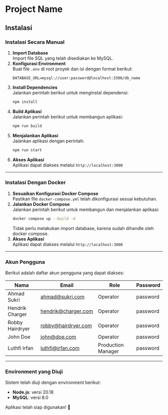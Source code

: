 # Project Name

## Instalasi

### Instalasi Secara Manual

1. **Import Database**  
   Import file SQL yang telah disediakan ke MySQL.
2. **Konfigurasi Environment**  
   Buat file `.env` di root proyek dan isi dengan format berikut:
    ```env
    DATABASE_URL=mysql://user:password@localhost:3306/db_name
    ```
3. **Install Dependencies**  
   Jalankan perintah berikut untuk menginstal dependensi:
    ```sh
    npm install
    ```
4. **Build Aplikasi**  
   Jalankan perintah berikut untuk membangun aplikasi:
    ```sh
    npm run build
    ```
5. **Menjalankan Aplikasi**  
   Jalankan aplikasi dengan perintah:
    ```sh
    npm run start
    ```
6. **Akses Aplikasi**  
   Aplikasi dapat diakses melalui `http://localhost:3000`

---

### Instalasi Dengan Docker

1. **Sesuaikan Konfigurasi Docker Compose**  
   Pastikan file `docker-compose.yml` telah dikonfigurasi sesuai kebutuhan.
2. **Jalankan Docker Compose**  
   Jalankan perintah berikut untuk membangun dan menjalankan aplikasi:
    ```sh
    docker compose up --build -d
    ```
    Tidak perlu melakukan import database, karena sudah dihandle oleh docker compose.
3. **Akses Aplikasi**  
   Aplikasi dapat diakses melalui `http://localhost:3000`

---

### Akun Pengguna

Berikut adalah daftar akun pengguna yang dapat diakses:

| Nama            | Email               | Role               | Password |
| --------------- | ------------------- | ------------------ | -------- |
| Ahmad Sukri     | ahmad@sukri.com     | Operator           | password |
| Hendrik Charger | hendrik@charger.com | Operator           | password |
| Robby Hairdryer | robby@hairdryer.com | Operator           | password |
| John Doe        | john@doe.com        | Operator           | password |
| Luthfi Irfan    | luthfi@irfan.com    | Production Manager | password |

---

### Environment yang Diuji

Sistem telah diuji dengan environment berikut:

-   **Node.js**: versi 20.18
-   **MySQL**: versi 8.0

Aplikasi telah siap digunakan! 🚀
